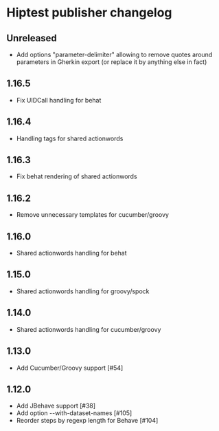 Hiptest publisher changelog
===========================

Unreleased
----------

  - Add options "parameter-delimiter" allowing to remove quotes around parameters in Gherkin export (or replace it by anything else in fact)

1.16.5
------
  - Fix UIDCall handling for behat

1.16.4
------
  - Handling tags for shared actionwords

1.16.3
------
  - Fix behat rendering of shared actionwords

1.16.2
------
  - Remove unnecessary templates for cucumber/groovy

1.16.0
------
  - Shared actionwords handling for behat

1.15.0
------
  - Shared actionwords handling for groovy/spock

1.14.0
------

 - Shared actionwords handling for cucumber/groovy

1.13.0
------

 - Add Cucumber/Groovy support [#54]

1.12.0
------

 - Add JBehave support [#38]
 - Add option --with-dataset-names [#105]
 - Reorder steps by regexp length for Behave [#104]
